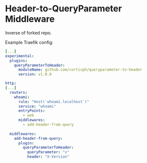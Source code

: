 # Header-to-QueryParameter Middleware
Inverse of forked repo.

Example Traefik config:
``` yaml
[...]
experimental:
  plugins:
    queryParameterToHeader:
      moduleName: github.com/corticph/queryparameter-to-header
      version: v1.0.0

http:
[...]
  routers:
    whoami:
      rule: "Host(`whoami.localhost`)"
      service: "whoami"
      entryPoints:
        - web
      middlewares:
        - add-header-from-query
  
  middlewares:
    add-header-from-query:
      plugin:
        queryParameterToHeader:
          queryParameter: "v"
          header: "X-Version"
```
